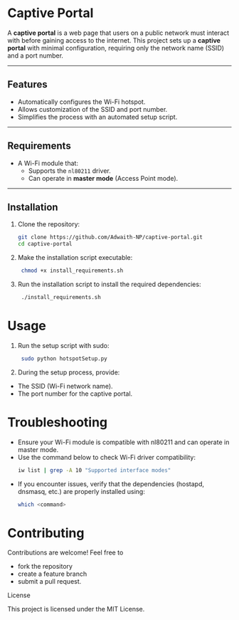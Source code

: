# **Captive Portal**

A **captive portal** is a web page that users on a public network must interact with before gaining access to the internet. This project sets up a **captive portal** with minimal configuration, requiring only the network name (SSID) and a port number.

---

## **Features**
- Automatically configures the Wi-Fi hotspot.
- Allows customization of the SSID and port number.
- Simplifies the process with an automated setup script.

---

## **Requirements**
- A Wi-Fi module that:
  - Supports the `nl80211` driver.
  - Can operate in **master mode** (Access Point mode).

---

## **Installation**
1. Clone the repository:
   ```bash
   git clone https://github.com/Adwaith-NP/captive-portal.git
   cd captive-portal

2. Make the installation script executable:
   ```bash
    chmod +x install_requirements.sh
3. Run the installation script to install the required dependencies:
   ```bash
    ./install_requirements.sh

# Usage

1. Run the setup script with sudo:
   ```bash
    sudo python hotspotSetup.py
2. During the setup process, provide:
- The SSID (Wi-Fi network name).
- The port number for the captive portal.

# Troubleshooting

- Ensure your Wi-Fi module is compatible with nl80211 and can operate in master mode.
- Use the command below to check Wi-Fi driver compatibility:
  ```bash
  iw list | grep -A 10 "Supported interface modes"
- If you encounter issues, verify that the dependencies (hostapd, dnsmasq, etc.) are properly installed using:
  ```bash
  which <command>

# Contributing

Contributions are welcome! Feel free to 
- fork the repository
- create a feature branch
- submit a pull request.

License

This project is licensed under the MIT License.
